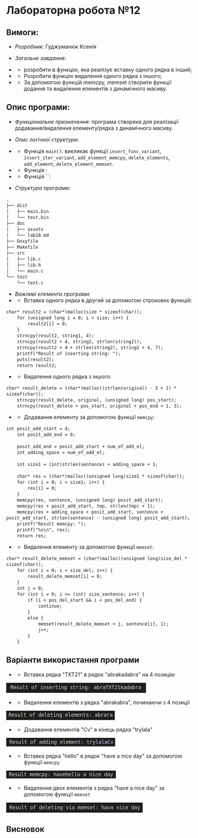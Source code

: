 # Лабораторна робота №12
## Вимоги:
* *Розробник*: Гуджуманюк Ксенія

* *Загальне завдання*: 
* * розробити в функцію, яка реалізує вставку одного рядка в інший; 
* * Розробити функцію видалення одного рядка з іншого; 
* * За допомогою функцій memcpy, memset створити функції додання та видалення елементів з динамічного масиву.


## Опис програми:
* *Функціональне призначення*: програма створена для реалізації додавання/видалення елементу/рядка з динамічного масиву.

* *Опис логічної структури*: 

* * Функція `main()`: викликає функції `insert_func_variant`, `insert_iter_variant`, `add_element_memcpy`, `delete_elements`, `add_element`, `delete_element_memset`.



* * Функція : 


* * Функція ``: 



* *Структура програми*:
```
.
├── dist
│   ├── main.bin
│   └── test.bin
├── doc
│   ├── assets
│   └── lab18.md
├── Doxyfile
├── Makefile
├── src
│   ├── lib.c
│   ├── lib.h
│   └── main.c
└── test
    └── test.c

```


* *Важливі елементи програми*:
* * Вставка одного рядка в другий за допомогою строкових функцій: 
```
char* result2 = (char*)malloc(size * sizeof(char));
	for (unsigned long i = 0; i < size; i++) {
		result2[i] = 0;
	}
	strncpy(result2, string1, 4);
	strncpy(result2 + 4, string2, strlen(string2));
	strncpy(result2 + 4 + strlen(string2), string1 + 4, 7);
	printf("Result of inserting string: ");
	puts(result2);
    return result2;

```
* * Видалення одного рядка з іншого:
```
char* result_delete = (char*)malloc((strlen(original) - 5 + 1) * sizeof(char));
	strncpy(result_delete, original, (unsigned long) pos_start);
	strncpy(result_delete + pos_start, original + pos_end + 1, 3);
```

* * Додавання елементу за допомогою функції `memcpy`:
```
int posit_add_start = 4;
	int posit_add_end = 0;

	posit_add_end = posit_add_start + num_of_add_el;
	int adding_space = num_of_add_el;

	int size1 = (int)strlen(sentence) + adding_space + 1;

	char* res = (char*)malloc((unsigned long)size1 * sizeof(char));
	for (int i = 0; i < size1; i++) {
		res[i] = 0;
	}
	memcpy(res, sentence, (unsigned long) posit_add_start);
	memcpy(res + posit_add_start, tmp, strlen(tmp) + 1);
	memcpy(res + adding_space + posit_add_start, sentence + posit_add_start, strlen(sentence) - (unsigned long) posit_add_start);
	printf("Result memcpy: ");
	printf("%s\n", res);
    return res;

```
* * Видалення елементу за допомогою функції `memset`:
```
char* result_delete_memset = (char*)malloc((unsigned long)size_del * sizeof(char));
	for (int i = 0; i < size_del; i++) {
		result_delete_memset[i] = 0;
	}
	int j = 0;
	for (int i = 0; i <= (int) size_sentence; i++) {
		if (i > pos_del_start && i < pos_del_end) {
			continue;
		}
		else {
			memset(result_delete_memset + j, sentence[i], 1);
			j++;
		}
	}
```

## Варіанти використання програми
* * Вставка рядка "TXT21" в рядок "abrakadabra" на 4 позицію

![](assets/insert_str.png)

* * Видалення елементів з рядка "abrakabra", починаючи з 4 позиції

![](assets/delete.png)

* * Додавання елементів "Cv" в кінець рядка "trylala"

![](assets/add.png)

* * Вставка рядка "hello" в рядок "have a nice day" за допомогою функції `memcpy`

![](assets/memcpy.png)

* * Видалення двох елементів з рядка "have a nice day" за допомогою функції `memset`

![](assets/memset.png)

## Висновок
